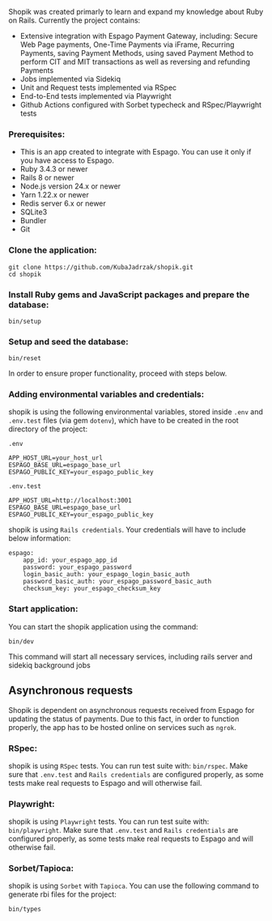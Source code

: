 Shopik was created primarly to learn and expand my knowledge about Ruby on Rails. Currently the project contains:

- Extensive integration with Espago Payment Gateway, including: Secure Web Page payments, One-Time Payments via iFrame, Recurring Payments, saving Payment Methods, using saved Payment Method to perform CIT and MIT transactions as well as reversing and refunding Payments
- Jobs implemented via Sidekiq
- Unit and Request tests implemented via RSpec
- End-to-End tests implemented via Playwright
- Github Actions configured with Sorbet typecheck and RSpec/Playwright tests


### Prerequisites:

- This is an app created to integrate with Espago. You can use it only if you have access to Espago.
- Ruby 3.4.3 or newer
- Rails 8 or newer
- Node.js version 24.x or newer
- Yarn 1.22.x or newer
- Redis server 6.x or newer
- SQLite3
- Bundler
- Git

### Clone the application:

```
git clone https://github.com/KubaJadrzak/shopik.git
cd shopik
```
### Install Ruby gems and JavaScript packages and prepare the database:
```
bin/setup
```
### Setup and seed the database:
```
bin/reset
```

In order to ensure proper functionality, proceed with steps below.

### Adding environmental variables and credentials:

shopik is using the following environmental variables, stored inside `.env` and `.env.test` files (via gem `dotenv`), which have to be created in the root directory of the project:

`.env`
```
APP_HOST_URL=your_host_url
ESPAGO_BASE_URL=espago_base_url
ESPAGO_PUBLIC_KEY=your_espago_public_key
```

`.env.test`

```
APP_HOST_URL=http://localhost:3001
ESPAGO_BASE_URL=espago_base_url
ESPAGO_PUBLIC_KEY=your_espago_public_key
```

shopik is using `Rails credentials`. Your credentials will have to include below information:

```
espago:
    app_id: your_espago_app_id
    password: your_espago_password
    login_basic_auth: your_espago_login_basic_auth
    password_basic_auth: your_espago_password_basic_auth
    checksum_key: your_espago_checksum_key
```
### Start application:

You can start the shopik application using the command:
```
bin/dev
```
This command will start all necessary services, including rails server and sidekiq background jobs

## Asynchronous requests

Shopik is dependent on asynchronous requests received from Espago for updating the status of payments. Due to this fact, in order to function properly, the app has to be hosted online on services such as `ngrok`.

### RSpec: 

shopik is using `RSpec` tests. You can run test suite with: `bin/rspec`. Make sure that `.env.test` and `Rails credentials` are configured properly, as some tests make real requests to Espago and will otherwise fail.

### Playwright: 

shopik is using `Playwright` tests. You can run test suite with: `bin/playwright`. Make sure that `.env.test` and `Rails credentials` are configured properly, as some tests make real requests to Espago and will otherwise fail.

### Sorbet/Tapioca:

shopik is using `Sorbet` with `Tapioca`. You can use the following command to generate rbi files for the project:
```
bin/types
```


